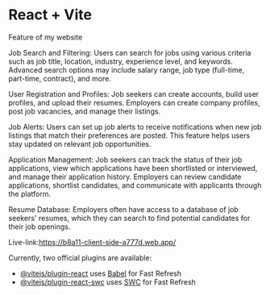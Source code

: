 # React + Vite

Feature of my website

Job Search and Filtering: Users can search for jobs using various criteria such as job title, location, industry, experience level, and keywords. Advanced search options may include salary range, job type (full-time, part-time, contract), and more.

User Registration and Profiles: Job seekers can create accounts, build user profiles, and upload their resumes. Employers can create company profiles, post job vacancies, and manage their listings.

Job Alerts: Users can set up job alerts to receive notifications when new job listings that match their preferences are posted. This feature helps users stay updated on relevant job opportunities.

Application Management: Job seekers can track the status of their job applications, view which applications have been shortlisted or interviewed, and manage their application history. Employers can review candidate applications, shortlist candidates, and communicate with applicants through the platform.

Resume Database: Employers often have access to a database of job seekers' resumes, which they can search to find potential candidates for their job openings.


Live-link:https://b8a11-client-side-a777d.web.app/

Currently, two official plugins are available:

- [@vitejs/plugin-react](https://github.com/vitejs/vite-plugin-react/blob/main/packages/plugin-react/README.md) uses [Babel](https://babeljs.io/) for Fast Refresh
- [@vitejs/plugin-react-swc](https://github.com/vitejs/vite-plugin-react-swc) uses [SWC](https://swc.rs/) for Fast Refresh
